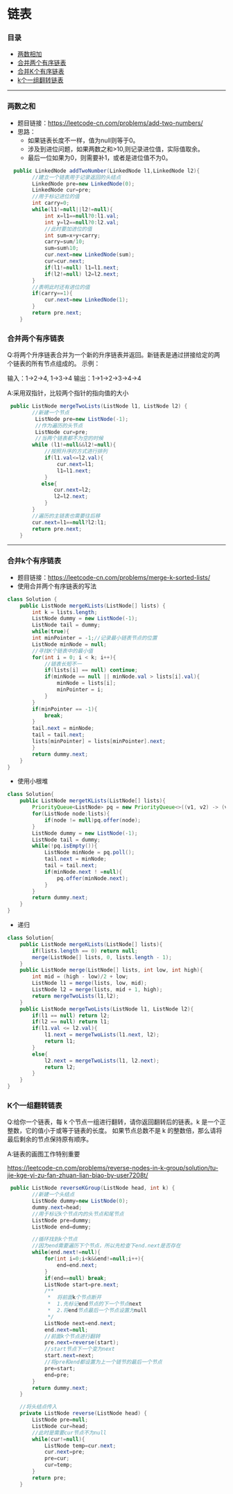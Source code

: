 # 链表
### 目录

* [两数相加](#两数相加)
* [合并两个有序链表](#合并两个有序链表)
* [合并K个有序链表](#合并K个有序链表)
* [k个一组翻转链表](#k个一组翻转链表)

---
### 两数之和
- 题目链接：https://leetcode-cn.com/problems/add-two-numbers/
- 思路：	
     - 如果链表长度不一样，值为null则等于0。
     - 涉及到进位问题，如果两数之和>10,则记录进位值，实际值取余。
     - 最后一位如果为0，则需要补1，或者是进位值不为0。
```java
  public LinkedNode addTwoNumber(LinkedNode l1,LinkedNode l2){
        //建立一个链表用于记录返回的头结点
        LinkedNode pre=new LinkedNode(0);
        LinkedNode cur=pre;
        //用于标记进位的值 
        int carry=0;
        while(l1!=null||l2!=null){
            int x=l1==null?0:l1.val;
            int y=l2==null?0:l2.val;
            //此时要加进位的值
            int sum=x+y+carry;
            carry=sum/10;
            sum=sum%10;
            cur.next=new LinkedNode(sum);
            cur=cur.next;
            if(l1!=null) l1=l1.next;
            if(l2!=null) l2=l2.next;
        }
        //表明此时还有进位的值
        if(carry==1){
            cur.next=new LinkedNode(1);
        }
        return pre.next;
    }
```
### 合并两个有序链表
Q:将两个升序链表合并为一个新的升序链表并返回。新链表是通过拼接给定的两个链表的所有节点组成的。 
示例：

输入：1->2->4, 1->3->4
输出：1->1->2->3->4->4

A:采用双指针，比较两个指针的指向值的大小
```java
 public ListNode mergeTwoLists(ListNode l1, ListNode l2) {
        //新建一个节点
         ListNode pre=new ListNode(-1);
         //作为遍历的头节点
         ListNode cur=pre;
         //当两个链表都不为空的时候
        while (l1!=null&&l2!=null){
            //按照升序的方式进行排列
            if(l1.val<=l2.val){
                cur.next=l1;
                l1=l1.next;
            }
           else{
               cur.next=l2;
               l2=l2.next;
            }
        }
        //遍历的主链表也需要往后移
        cur.next=l1==null?l2:l1;
        return pre.next;
    }
```
---
### 合并k个有序链表
- 题目链接：https://leetcode-cn.com/problems/merge-k-sorted-lists/
- 使用合并两个有序链表的写法
```java
class Solution {
    public ListNode mergeKLists(ListNode[] lists) {
        int k = lists.length;
		ListNode dummy = new ListNode(-1);
		ListNode tail = dummy;
		while(true){
		int minPointer = -1;//记录最小链表节点的位置
		ListNode minNode = null;
		//寻找K个链表中的最小值
		for(int i = 0; i < k; i++){
			//链表长短不一
			if(lists[i] == null) continue;
			if(minNode == null || minNode.val > lists[i].val){
				minNode = lists[i];
				minPointer = i;
			}
		}
		if(minPointer == -1){
			break;
		}
		tail.next = minNode;
		tail = tail.next;
		lists[minPointer] = lists[minPointer].next;
		}
        return dummy.next;
    }
}
```

- 使用小根堆
```java
class Solution{
	public ListNode mergetKLists(ListNode[] lists){
		PriorityQueue<ListNode> pq = new PriorityQueue<>((v1, v2) -> (v1.val - v2.val));
		for(ListNode node:lists){
			if(node != null)pq.offer(node);
		}
		ListNode dummy = new ListNode(-1);
		ListNode tail = dummy;
		while(!pq.isEmpty()){
			ListNode minNode = pq.poll();
			tail.next = minNode;
			tail = tail.next;
			if(minNode.next ! =null){
				pq.offer(minNode.next);
			}
		}
		return dummy.next;
	}
}
```

- 递归
```java
class Solution{
	public ListNode mergeKLists(ListNode[] lists){
		if(lists.length == 0) return null;
		merge(ListNode[] lists, 0, lists.length - 1);
	}
	public ListNode merge(ListNode[] lists, int low, int high){
		int mid = (high - low)/2 + low;
		ListNode l1 = merge(lists, low, mid);
		ListNode l2 = merge(lists, mid + 1, high);
		return mergeTwoLists(l1,l2);
	}
	public ListNode mergeTwoLists(ListNode l1, ListNode l2){
		if(l1 == null) return l2;
		if(l2 == null) return l1;
		if(l1.val <= l2.val){
			l1.next = mergeTwoLists(l1.next, l2);
			return l1;
		}
		else{
			l2.next = mergeTwoLists(l1, l2.next);
			return l2;
		}
	}
}
```

### K个一组翻转链表
Q:给你一个链表，每 k 个节点一组进行翻转，请你返回翻转后的链表。k 是一个正整数，它的值小于或等于链表的长度。
如果节点总数不是 k 的整数倍，那么请将最后剩余的节点保持原有顺序。

A:链表的画图工作特别重要

https://leetcode-cn.com/problems/reverse-nodes-in-k-group/solution/tu-jie-kge-yi-zu-fan-zhuan-lian-biao-by-user7208t/
```java
 public ListNode reverseKGroup(ListNode head, int k) {
        //新建一个头结点
        ListNode dummy=new ListNode(0);
        dummy.next=head;
        //用于标记k个节点内的头节点和尾节点
        ListNode pre=dummy;
        ListNode end=dummy;

        //循环找到k个节点
        //因为end需要遍历下个节点，所以先检查下end.next是否存在
        while(end.next!=null){
            for(int i=0;i<k&&end!=null;i++){
                end=end.next;
            }
            if(end==null) break;
            ListNode start=pre.next;
            /**
             *  将前面k个节点断开
             *  1.先标记end节点的下一个节点next
             *  2.将end节点最后一个节点设置为null
             */
            ListNode next=end.next;
            end.next=null;
            //前面k个节点进行翻转
            pre.next=reverse(start);
            //start节点下一个变为next
            start.next=next;
            //将pre和end都设置为上一个链节的最后一个节点
            pre=start;
            end=pre;
        }
        return dummy.next;
    }

    //将头结点传入
    private ListNode reverse(ListNode head) {
        ListNode pre=null;
        ListNode cur=head;
        //此时是需要cur节点不为null
        while(cur!=null){
            ListNode temp=cur.next;
            cur.next=pre;
            pre=cur;
            cur=temp;
        }
        return pre;
    }
```

